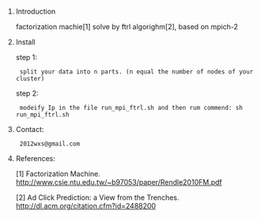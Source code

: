 1. Introduction

    factorization machie[1] solve by ftrl algorighm[2], based on mpich-2

2. Install

    step 1:

        split your data into n parts. (n equal the number of nodes of your cluster)

    step 2:

        modeify Ip in the file run_mpi_ftrl.sh and then rum commend: sh run_mpi_ftrl.sh

3. Contact:

        2012wxs@gmail.com

4. References:

    [1] Factorization Machine. http://www.csie.ntu.edu.tw/~b97053/paper/Rendle2010FM.pdf

    [2] Ad Click Prediction: a View from the Trenches. http://dl.acm.org/citation.cfm?id=2488200
